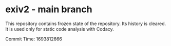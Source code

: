 # exiv2 - main branch

This repository contains frozen state of the repository.
Its history is cleared. It is used only for static code
analysis with Codacy.

Commit Time: 1693812666